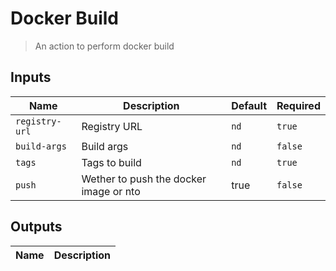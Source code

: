 
# Docker Build
> An action to perform docker build


## Inputs
| Name | Description | Default | Required | 
| ---- | ----------- | ------- | -------- |
| `registry-url` | Registry URL | `nd` | `true` |
| `build-args` | Build args | `nd` | `false` |
| `tags` | Tags to build | `nd` | `true` |
| `push` | Wether to push the docker image or nto | true | `false` |



## Outputs 
| Name | Description |
| ---- | ----------- |

        
